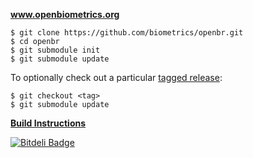 **www.openbiometrics.org**

    $ git clone https://github.com/biometrics/openbr.git
    $ cd openbr
    $ git submodule init
    $ git submodule update
    
To optionally check out a particular [tagged release](https://github.com/biometrics/openbr/releases):

    $ git checkout <tag>
    $ git submodule update

**[Build Instructions](http://openbiometrics.org/doxygen/latest/installation.html)**


[![Bitdeli Badge](https://d2weczhvl823v0.cloudfront.net/biometrics/openbr/trend.png)](https://bitdeli.com/free "Bitdeli Badge")

